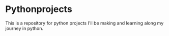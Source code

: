 # Pythonprojects
This is a repository for python projects I'll be making and learning along my journey in python.
